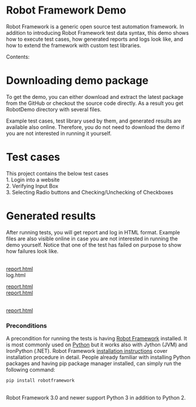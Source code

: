<h1>Robot Framework Demo</h1>
Robot Framework is a generic open source test automation framework. In addition to introducing Robot Framework test data syntax, this demo shows how to execute test cases, how generated reports and logs look like, and how to extend the framework with custom test libraries.

Contents:

<h1>Downloading demo package</h1>
To get the demo, you can either download and extract the latest package from the GitHub or checkout the source code directly. As a result you get RobotDemo directory with several files.

Example test cases, test library used by them, and generated results are available also online. Therefore, you do not need to download the demo if you are not interested in running it yourself.

<h1>Test cases</h1>
This project contains the below test cases</br>
1. Login into a website</br>
2. Verifying Input Box</br>
3. Selecting Radio buttons and Checking/Unchecking of Checkboxes</br>

<h1>Generated results</h1>
After running tests, you will get report and log in HTML format. Example files are also visible online in case you are not interested in running the demo yourself. Notice that one of the test has failed on purpose to show how failures look like.

</br>[report.html](https://raw.githubusercontent.com/Zahid-Automate/pythonAutomationRoboProject/master/report.html)</br>
log.html</br>

<a href="http://robotframework.org/RobotDemo/report.html" rel="nofollow">report.html</a></br>
<a href="[https://raw.githubusercontent.com/Zahid-Automate/pythonAutomationRoboProject/master/report.html" rel="nofollow](https://github.com/Zahid-Automate/pythonAutomationRoboProject/blob/master/report.html)">report.html</a>

</br>
<a href="https://github.com/Zahid-Automate/pythonAutomationRoboProject/blob/master/report.html" rel="nofollow">report.html</a>



<h3>Preconditions</h3>

A precondition for running the tests is having [Robot Framework](https://robotframework.org/) installed. It is most commonly used on [Python](https://www.python.org/) but it works also with Jython (JVM) and IronPython (.NET). Robot Framework [installation instructions](https://github.com/robotframework/robotframework/blob/master/INSTALL.rst) cover installation procedure in detail. People already familiar with installing Python packages and having pip package manager installed, can simply run the following command:

```
pip install robotframework  
```

</br> Robot Framework 3.0 and newer support Python 3 in addition to Python 2.









